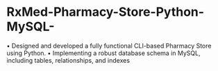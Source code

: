 # RxMed-Pharmacy-Store-Python-MySQL-
• Designed and developed a fully functional CLI-based Pharmacy Store using Python. • Implementing a robust database schema in MySQL, including tables, relationships, and indexes
